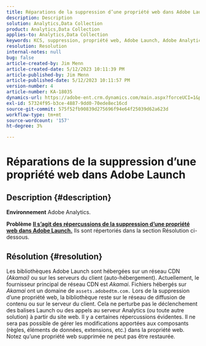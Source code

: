 ```yaml
---
title: Réparations de la suppression d’une propriété web dans Adobe Launch
description: Description
solution: Analytics,Data Collection
product: Analytics,Data Collection
applies-to: Analytics,Data Collection
keywords: KCS, suppression, propriété web, Adobe Launch, Adobe Analytics, collecte de données, FAQ
resolution: Resolution
internal-notes: null
bug: false
article-created-by: Jim Menn
article-created-date: 5/12/2023 10:11:39 PM
article-published-by: Jim Menn
article-published-date: 5/12/2023 10:11:57 PM
version-number: 4
article-number: KA-18035
dynamics-url: https://adobe-ent.crm.dynamics.com/main.aspx?forceUCI=1&pagetype=entityrecord&etn=knowledgearticle&id=7a507ef6-11f1-ed11-8849-6045bd006295
exl-id: 57324f95-b3ce-4887-9dd0-70ede8ec16cd
source-git-commit: 575f52fb90839d275696f94e64f25039d62a623d
workflow-type: tm+mt
source-wordcount: '157'
ht-degree: 3%

---
```


# Réparations de la suppression d’une propriété web dans Adobe Launch

## Description {#description}


<b>Environnement</b>
Adobe Analytics.

<b>Problème</b>
<u><b>Il s’agit des répercussions de la suppression d’une propriété web dans Adobe Launch.</b></u>
Ils sont répertoriés dans la section Résolution ci-dessous.


## Résolution {#resolution}


Les bibliothèques Adobe Launch sont hébergées sur un réseau CDN *(Akamai)* ou sur les serveurs du client (auto-hébergement).
Actuellement, le fournisseur principal de réseau CDN est *Akamai*.
Fichiers hébergés sur *Akamai* ont un domaine de `assets.adobedtm.com.` Lors de la suppression d’une propriété web, la bibliothèque reste sur le réseau de diffusion de contenu ou sur le serveur du client.
Cela ne perturbe pas le déclenchement des balises Launch ou des appels au serveur Analytics (ou toute autre solution) à partir du site web.
Il y a certaines répercussions évidentes.
Il ne sera pas possible de gérer les modifications apportées aux composants (règles, éléments de données, extensions, etc.) dans la propriété web.
Notez qu’une propriété web supprimée ne peut pas être restaurée.
